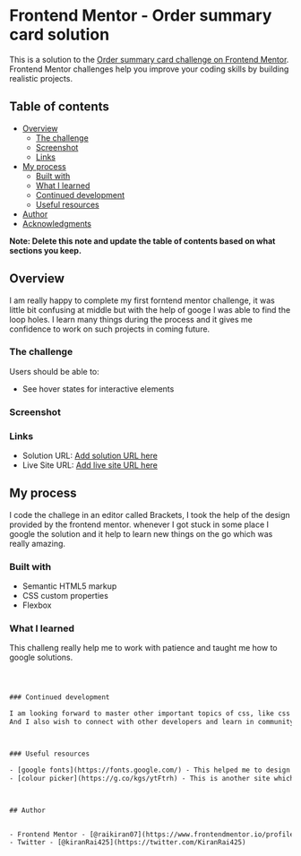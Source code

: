 # Frontend Mentor - Order summary card solution

This is a solution to the [Order summary card challenge on Frontend Mentor](https://www.frontendmentor.io/challenges/order-summary-component-QlPmajDUj). Frontend Mentor challenges help you improve your coding skills by building realistic projects. 

## Table of contents

- [Overview](#overview)
  - [The challenge](#the-challenge)
  - [Screenshot](#screenshot)
  - [Links](#links)
- [My process](#my-process)
  - [Built with](#built-with)
  - [What I learned](#what-i-learned)
  - [Continued development](#continued-development)
  - [Useful resources](#useful-resources)
- [Author](#author)
- [Acknowledgments](#acknowledgments)

**Note: Delete this note and update the table of contents based on what sections you keep.**

## Overview
I am really happy to complete my first forntend mentor challenge, it was little bit confusing at middle but with the help of googe I was able to find
the loop holes. I learn many things during the process and it gives me confidence to work on such projects in coming future.

### The challenge

Users should be able to:

- See hover states for interactive elements

### Screenshot





### Links

- Solution URL: [Add solution URL here](https://github.com/raikiran07/order-summary)
- Live Site URL: [Add live site URL here](https://sad-bardeen-81d664.netlify.app/)

## My process
I code the challege in an editor called Brackets, I took the help of the design provided by the frontend mentor. whenever I got stuck in some place I google the solution and it help to learn new things on the go which was really amazing.

### Built with

- Semantic HTML5 markup
- CSS custom properties
- Flexbox


### What I learned

This challeng really help me to work with patience and taught me how to google solutions.
```html



### Continued development

I am looking forward to master other important topics of css, like css grid etc. I would love to take challenges from forntend mentor to master my skill.
And I also wish to connect with other developers and learn in community to speedup my learning journey and serve the community with good work.



### Useful resources

- [google fonts](https://fonts.google.com/) - This helped me to design my text and headings. I really liked this platform and will use it going forward.
- [colour picker](https://g.co/kgs/ytFtrh) - This is another site which helped me alot during my desing.



## Author


- Frontend Mentor - [@raikiran07](https://www.frontendmentor.io/profile/raikiran07)
- Twitter - [@kiranRai425](https://twitter.com/KiranRai425)




